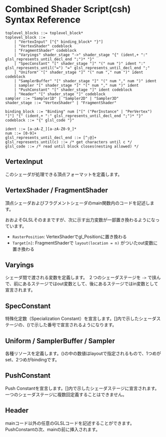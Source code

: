 # Combined Shader Script(csh) Syntax Reference

```bnf
toplevel_blocks ::= toplevel_block*
toplevel_block ::=
    | "VertexInput" ["{" binding_block* "}"]
    | "VertexShader" codeblock
    | "FragmentShader" codeblock
    | "Varyings" shader_stage "->" shader_stage "{" (ident,+ ":" glsl_represents_until_decl_end ";")* "}"
    | "SpecConstant" "[" shader_stage "]" "(" num ")" ident ":" glsl_represents_until("=") "=" glsl_represents_until_decl_end ";"
    | "Uniform" "[" shader_stage "]" "(" num "," num ")" ident codeblock
    | "SamplerBuffer" "[" shader_stage "]" "(" num "," num ")" ident
    | sampler "[" shader_stage "]" "(" num "," num ")" ident
    | "PushConstant" "[" shader_stage "]" ident codeblock
    | "Header" "[" shader_stage "]" codeblock
sampler ::= "Sampler1D" | "Sampler2D" | "Sampler3D"
shader_stage ::= "VertexShader" | "FragmentShader"

binding_block ::= "Binding" num ["[" ("PerInstance" | "PerVertex") "]"] "{" (ident,+ ":" glsl_represents_until_decl_end ";")* "}"
codeblock ::= "{" glsl_code "}"

ident ::= [a-zA-Z_][a-zA-Z0-9_]*
num ::= [0-9]+
glsl_represents_until_decl_end ::= [^;@]+
glsl_represents_until(c) ::= /* get characters until c */
glsl_code ::= /* read until block closes(nesting allowed) */
```

## VertexInput

このシェーダが処理できる頂点フォーマットを定義します。

## VertexShader / FragmentShader

頂点シェーダおよびフラグメントシェーダのmain関数内のコードを記述します。

おおよそGLSLそのままですが、次に示す出力変数が一部置き換わるようになっています。

* `RasterPosition`: VertexShaderでgl_Positionに置き換わる
* `Target[n]`: FragmentShaderで `layout(location = n)` がついたout変数に置き換わる

## Varyings

シェーダ間で渡される変数を定義します。
２つのシェーダステージを `->` で挟んで、前にあるステージではout変数として、後にあるステージではin変数として宣言されます。

## SpecConstant

特殊化定数（Specialization Constant）を宣言します。[]内で示したシェーダステージの、()で示した番号で宣言されるようになります。

## Uniform / SamplerBuffer / Sampler

各種リソースを定義します。()の中の数値はlayoutで指定されるもので、1つめがset、2つめがbindingです。

## PushConstant

Push Constantを宣言します。[]内で示したシェーダステージに宣言されます。
一つのシェーダステージに複数回定義することはできません。

## Header

mainコード以外の任意のGLSLコードを記述することができます。
PushConstantの次、mainの前に挿入されます。
